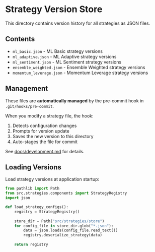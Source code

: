 # Strategy Version Store

This directory contains version history for all strategies as JSON files.

## Contents

- `ml_basic.json` - ML Basic strategy versions
- `ml_adaptive.json` - ML Adaptive strategy versions
- `ml_sentiment.json` - ML Sentiment strategy versions
- `ensemble_weighted.json` - Ensemble Weighted strategy versions
- `momentum_leverage.json` - Momentum Leverage strategy versions

## Management

These files are **automatically managed** by the pre-commit hook in `.git/hooks/pre-commit`.

When you modify a strategy file, the hook:
1. Detects configuration changes
2. Prompts for version update
3. Saves the new version to this directory
4. Auto-stages the file for commit

See [docs/development.md](../../docs/development.md#strategy-versioning) for details.

## Loading Versions

Load strategy versions at application startup:

```python
from pathlib import Path
from src.strategies.components import StrategyRegistry
import json

def load_strategy_configs():
    registry = StrategyRegistry()
    
    store_dir = Path("src/strategies/store")
    for config_file in store_dir.glob("*.json"):
        data = json.loads(config_file.read_text())
        registry.deserialize_strategy(data)
    
    return registry
```
